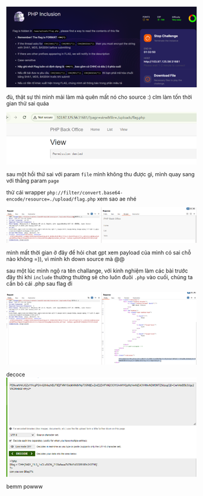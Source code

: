 ![image](../img/12.1.png)

đù, thật sự thì mình mải làm mà quên mất nó cho source :) clm làm tốn thời gian thử sai quáa

![image](../img/12.2.png)

sau một hồi thử sai với param `file` mình không thu được gì, mình quay sang với thằng param `page`

thử cái wrapper `php://filter/convert.base64-encode/resource=./upload/flag.php` xem sao ae nhé

![image](../img/12.3.png)

mình mất thời gian ở đây để hỏi chat gpt xem payload của mình có sai chỗ nào không =)), vì mình kh down source mà @@

sau một lúc mình ngộ ra tên challange, với kinh nghiệm làm các bài trước đây thì khi `include` thường thường sẽ cho luôn đuôi `.php` vào cuối, chúng ta cần bỏ cái .php sau flag đi

![image](../img/12.4.png)

decoce
![image](../img/12.5.png)

bemm powww




